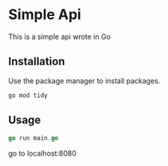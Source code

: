 # Simple Api

This is a simple api wrote in Go

## Installation

Use the package manager to install packages.

```bash
go mod tidy
```

## Usage

```go
go run main.go
```
go to localhost:8080
